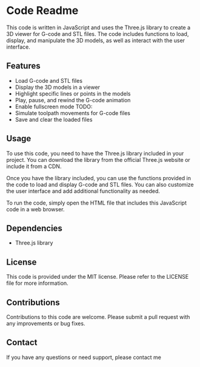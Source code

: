 # Code Readme

This code is written in JavaScript and uses the Three.js library to create a 3D viewer for G-code and STL files. The code includes functions to load, display, and manipulate the 3D models, as well as interact with the user interface.

## Features
- Load G-code and STL files
- Display the 3D models in a viewer
- Highlight specific lines or points in the models
- Play, pause, and rewind the G-code animation
- Enable fullscreen mode
TODO:
- Simulate toolpath movements for G-code files
- Save and clear the loaded files

## Usage
To use this code, you need to have the Three.js library included in your project. You can download the library from the official Three.js website or include it from a CDN.

Once you have the library included, you can use the functions provided in the code to load and display G-code and STL files. You can also customize the user interface and add additional functionality as needed.

To run the code, simply open the HTML file that includes this JavaScript code in a web browser.

## Dependencies
- Three.js library

## License
This code is provided under the MIT license. Please refer to the LICENSE file for more information.

## Contributions
Contributions to this code are welcome. Please submit a pull request with any improvements or bug fixes.

## Contact
If you have any questions or need support, please contact me

